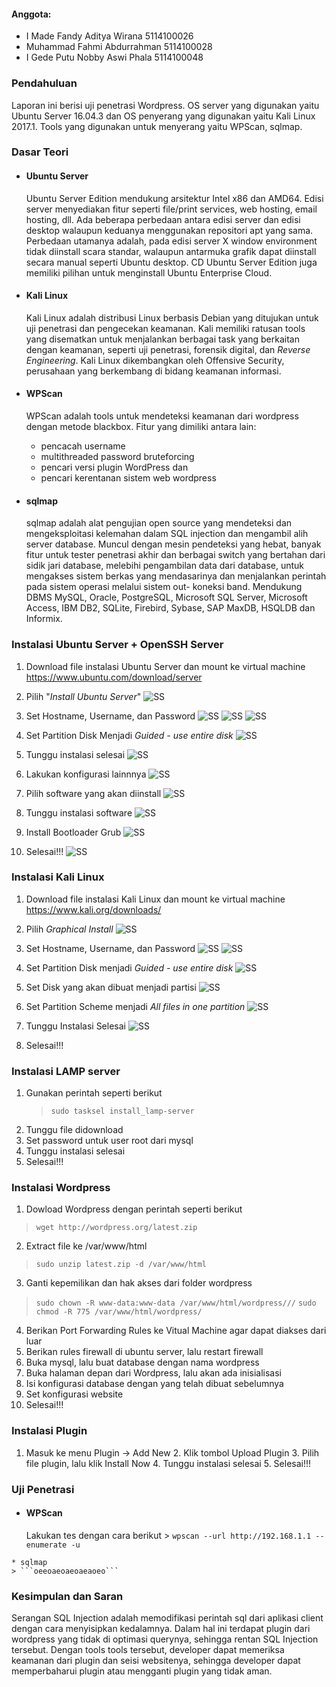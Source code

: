 #### Anggota:
* I Made Fandy Aditya Wirana    5114100026
* Muhammad Fahmi Abdurrahman    5114100028
* I Gede Putu Nobby Aswi Phala  5114100048

### Pendahuluan

  Laporan ini berisi uji penetrasi Wordpress. OS server yang digunakan yaitu Ubuntu Server 16.04.3 dan OS penyerang yang digunakan yaitu Kali Linux 2017.1. Tools yang digunakan untuk menyerang yaitu WPScan, sqlmap.
  
### Dasar Teori

  * #### Ubuntu Server
    Ubuntu Server Edition mendukung arsitektur Intel x86 dan AMD64. Edisi server menyediakan fitur seperti file/print services, web hosting, email hosting, dll. Ada beberapa perbedaan antara edisi server dan edisi desktop walaupun keduanya menggunakan repositori apt yang sama. Perbedaan utamanya adalah, pada edisi server X window environment tidak diinstall scara standar, walaupun antarmuka grafik dapat diinstall secara manual seperti Ubuntu desktop. CD Ubuntu Server Edition juga memiliki pilihan untuk menginstall Ubuntu Enterprise Cloud.
    
  * #### Kali Linux
    Kali Linux adalah distribusi Linux berbasis Debian yang ditujukan untuk uji penetrasi dan pengecekan keamanan. Kali memiliki ratusan tools yang disematkan untuk menjalankan berbagai task yang berkaitan dengan keamanan, seperti uji penetrasi, forensik digital, dan *Reverse Engineering*. Kali Linux dikembangkan oleh Offensive Security, perusahaan yang berkembang di bidang keamanan informasi.
    
  * #### WPScan
    WPScan adalah tools untuk mendeteksi keamanan dari wordpress dengan metode blackbox. Fitur yang dimiliki antara lain:
    * pencacah username
    * multithreaded password bruteforcing
    * pencari versi plugin WordPress dan
    * pencari kerentanan sistem web wordpress
    
  * #### sqlmap
    sqlmap adalah alat pengujian open source yang mendeteksi dan mengeksploitasi kelemahan dalam SQL injection dan mengambil alih server database. Muncul dengan mesin pendeteksi yang hebat, banyak fitur untuk tester penetrasi akhir dan berbagai switch yang bertahan dari sidik jari database, melebihi pengambilan data dari database, untuk mengakses sistem berkas yang mendasarinya dan menjalankan perintah pada sistem operasi melalui sistem out- koneksi band.
    Mendukung  DBMS MySQL, Oracle, PostgreSQL, Microsoft SQL Server, Microsoft Access, IBM DB2, SQLite, Firebird, Sybase, SAP MaxDB, HSQLDB dan Informix.

### Instalasi Ubuntu Server + OpenSSH Server

  1. Download file instalasi Ubuntu Server dan mount ke virtual machine
      https://www.ubuntu.com/download/server
      
  2. Pilih "*Install Ubuntu Server*"
     ![SS](https://github.com/fandyaditya/PKSJ/blob/master/Tugas%201/Gambar/install-choose-server.png)
  3. Set Hostname, Username, dan Password
     ![SS](https://github.com/fandyaditya/PKSJ/blob/master/Tugas%201/Gambar/install-host-server.png)
     ![SS](https://github.com/fandyaditya/PKSJ/blob/master/Tugas%201/Gambar/install-user-server.png)
     ![SS](https://github.com/fandyaditya/PKSJ/blob/master/Tugas%201/Gambar/install-pwd-server.png)
  4. Set Partition Disk Menjadi *Guided - use entire disk*
     ![SS](https://github.com/fandyaditya/PKSJ/blob/master/Tugas%201/Gambar/install-part-server.png)
  5. Tunggu instalasi selesai
     ![SS](https://github.com/fandyaditya/PKSJ/blob/master/Tugas%201/Gambar/install-wait-server.png)
  6. Lakukan konfigurasi lainnnya
     ![SS](https://github.com/fandyaditya/PKSJ/blob/master/Tugas%201/Gambar/config-taskkel-server.png)
  7. Pilih software yang akan diinstall
     ![SS](https://github.com/fandyaditya/PKSJ/blob/master/Tugas%201/Gambar/install-soft-server.png)
  8. Tunggu instalasi software
     ![SS](https://github.com/fandyaditya/PKSJ/blob/master/Tugas%201/Gambar/install-soft-wait-server.png)
  9. Install Bootloader Grub
     ![SS](https://github.com/fandyaditya/PKSJ/blob/master/Tugas%201/Gambar/install-grub-server.png)
  10. Selesai!!!
     ![SS](https://github.com/fandyaditya/PKSJ/blob/master/Tugas%201/Gambar/done-server.png)
### Instalasi Kali Linux
  
  1. Download file instalasi Kali Linux dan mount ke virtual machine
      https://www.kali.org/downloads/

  2. Pilih *Graphical Install*
     ![SS](https://github.com/fandyaditya/PKSJ/blob/master/Tugas%201/Gambar/install-choose-kali.png)
  3. Set Hostname, Username, dan Password
     ![SS](https://github.com/fandyaditya/PKSJ/blob/master/Tugas%201/Gambar/install-host-kali.png)
      ![SS](https://github.com/fandyaditya/PKSJ/blob/master/Tugas%201/Gambar/install-user-kali.png)
  4. Set Partition Disk menjadi *Guided - use entire disk*
     ![SS](https://github.com/fandyaditya/PKSJ/blob/master/Tugas%201/Gambar/install-part-kali.png)
  5. Set Disk yang akan dibuat menjadi partisi
     ![SS](https://github.com/fandyaditya/PKSJ/blob/master/Tugas%201/Gambar/install-disk-kali.png)
  6. Set Partition Scheme menjadi *All files in one partition*
     ![SS](https://github.com/fandyaditya/PKSJ/blob/master/Tugas%201/Gambar/install-scheme-kali.png)
  7. Tunggu Instalasi Selesai
     ![SS](https://github.com/fandyaditya/PKSJ/blob/master/Tugas%201/Gambar/install-wait-kali.png)
  8. Selesai!!!

### Instalasi LAMP server

  1. Gunakan perintah seperti berikut
     >```sudo tasksel install_lamp-server```
  2. Tunggu file didownload
  3. Set password untuk user root dari mysql
  4. Tunggu instalasi selesai
  5. Selesai!!!
    
### Instalasi Wordpress
  1. Dowload Wordpress dengan perintah seperti berikut
  >```wget http://wordpress.org/latest.zip```
  2. Extract file ke /var/www/html
  >```sudo unzip latest.zip -d /var/www/html```
  3. Ganti kepemilikan dan hak akses dari folder wordpress
  >```sudo chown -R www-data:www-data /var/www/html/wordpress///```
  >```sudo chmod -R 775 /var/www/html/wordpress/```
  4. Berikan Port Forwarding Rules ke Vitual Machine agar dapat diakses dari luar
  5. Berikan rules firewall di ubuntu server, lalu restart firewall
  6. Buka mysql, lalu buat database dengan nama wordpress
  7. Buka halaman depan dari Wordpress, lalu akan ada inisialisasi
  8. Isi konfigurasi database dengan yang telah dibuat sebelumnya
  9. Set konfigurasi website
  10. Selesai!!!

### Instalasi Plugin
   1. Masuk ke menu Plugin -> Add New
    2. Klik tombol Upload Plugin
    3. Pilih file plugin, lalu klik Install Now
    4. Tunggu instalasi selesai
    5. Selesai!!!
 
### Uji Penetrasi
   * #### WPScan
      Lakukan tes dengan cara berikut
    > ```wpscan --url http://192.168.1.1 --enumerate -u```
    
    * sqlmap
    > ```oeeoaeoaeoaeaoeo```

### Kesimpulan dan Saran
   Serangan SQL Injection adalah memodifikasi perintah sql dari aplikasi client dengan cara menyisipkan kedalamnya. Dalam hal ini terdapat plugin dari wordpress yang tidak di optimasi querynya, sehingga rentan SQL Injection tersebut. Dengan tools tools tersebut, developer dapat memeriksa keamanan dari plugin dan seisi websitenya, sehingga developer dapat memperbaharui plugin atau mengganti plugin yang tidak aman.
